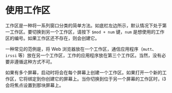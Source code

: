 # 使用工作区

工作区是一种将一系列窗口分类的简单方法。如底栏左边所示，默认情况下处于第一工作区。要切换到另一个工作区，请按下 `$mod + num` 键，`num` 是想使用的工作区的编号。如果工作区还不存在，则会创建它。

一种常见的范例是，将 Web 浏览器放在一个工作区，通信应用程序（`mutt`、`irssi` 等）放在另一个工作区，工作的应用程序放在第三个工作区。当然，没有必要非遵循这种方式不可。

如果有多个屏幕，启动时将会在每个屏幕上创建一个工作区。如果打开一个新的工作区，它将绑定到你创建它的屏幕上。当你切换到位于另一个屏幕的工作区时，i3 会将焦点设置到那块屏幕上。
